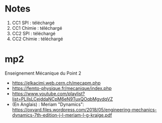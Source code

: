 # Notes
1) CC1 SPI : téléchargé
2) CC1 Chimie : téléchargé
3) CC2 SPI : téléchargé
4) CC2 Chimie : téléchargé


# mp2
Enseignement Mécanique du Point 2


- https://elkacimi.web.cern.ch/mecapm.php
- https://femto-physique.fr/mecanique/index.php
- https://www.youtube.com/playlist?list=PLIlsLCejddaNCpM6eN9TuxQOqbMgvdqVZ
- (En Anglais) : Meriam "Dynamics": https://oxvard.files.wordpress.com/2018/05/engineering-mechanics-dynamics-7th-edition-j-l-meriam-l-g-kraige.pdf

